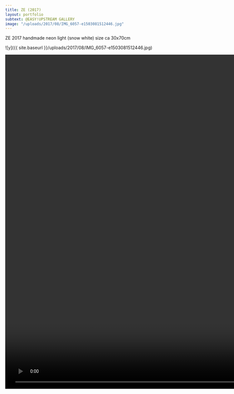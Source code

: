 ```yaml
---
title: ZE (2017)
layout: portfolio
subtext: @EASY!UPSTREAM GALLERY
image: "/uploads/2017/08/IMG_6057-e1503081512446.jpg"
---
```

ZE
2017
handmade neon light (snow white)
size ca 30x70cm

![y]({{ site.baseurl }}/uploads/2017/08/IMG_6057-e1503081512446.jpg)


<div class="wp-playlist wp-video-playlist wp-playlist-light">

<video controls="controls" width="1898" height="1068" name="Galerie Benjamin Eck">
  <source src="{{ site.baseurl }}/uploads/2017/08/IMG_6058.mov">
</video>